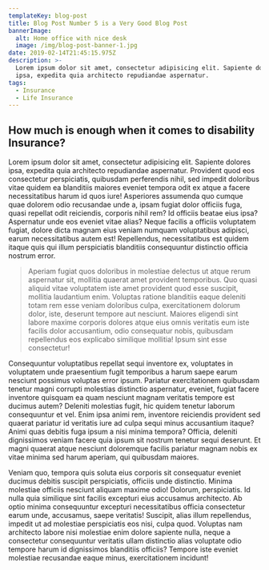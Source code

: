 ```yaml
---
templateKey: blog-post
title: Blog Post Number 5 is a Very Good Blog Post
bannerImage:
  alt: Home office with nice desk
  image: /img/blog-post-banner-1.jpg
date: 2019-02-14T21:45:15.975Z
description: >-
  Lorem ipsum dolor sit amet, consectetur adipisicing elit. Sapiente dolores
  ipsa, expedita quia architecto repudiandae aspernatur.
tags:
  - Insurance
  - Life Insurance
---
```

## How much is enough when it comes to disability Insurance?

Lorem ipsum dolor sit amet, consectetur adipisicing elit. Sapiente dolores ipsa, expedita quia architecto repudiandae aspernatur. Provident quod eos consectetur perspiciatis, quibusdam perferendis nihil, sed impedit doloribus vitae quidem ea blanditiis maiores eveniet tempora odit ex atque a facere necessitatibus harum id quos iure! Asperiores assumenda quo cumque quae dolorem odio recusandae unde a, ipsam fugiat dolor officiis fuga, quasi repellat odit reiciendis, corporis nihil rem? Id officiis beatae eius ipsa? Aspernatur unde eos eveniet vitae alias? Neque facilis a officiis voluptatem fugiat, dolore dicta magnam eius veniam numquam voluptatibus adipisci, earum necessitatibus autem est! Repellendus, necessitatibus est quidem itaque quis qui illum perspiciatis blanditiis consequuntur distinctio officia nostrum error.

> Aperiam fugiat quos doloribus in molestiae delectus ut atque rerum aspernatur sit, mollitia quaerat amet provident temporibus. Quo quasi aliquid vitae voluptatem iste amet provident quod esse suscipit, mollitia laudantium enim. Voluptas ratione blanditiis eaque deleniti totam rem esse veniam doloribus culpa, exercitationem dolorum dolor, iste, deserunt tempore aut nesciunt. Maiores eligendi sint labore maxime corporis dolores atque eius omnis veritatis eum iste facilis dolor accusantium, odio consequatur nobis, quibusdam repellendus eos explicabo similique mollitia! Ipsum sint esse consectetur!

Consequuntur voluptatibus repellat sequi inventore ex, voluptates in voluptatem unde praesentium fugit temporibus a harum saepe earum nesciunt possimus voluptas error ipsum. Pariatur exercitationem quibusdam tenetur magni corrupti molestias distinctio aspernatur, eveniet, fugiat facere inventore quisquam ea quam nesciunt magnam veritatis tempore est ducimus autem? Deleniti molestias fugit, hic quidem tenetur laborum consequuntur et vel. Enim ipsa animi rem, inventore reiciendis provident sed quaerat pariatur id veritatis iure ad culpa sequi minus accusantium itaque? Animi quas debitis fuga ipsum a nisi minima tempora? Officia, deleniti dignissimos veniam facere quia ipsum sit nostrum tenetur sequi deserunt. Et magni quaerat atque nesciunt doloremque facilis pariatur magnam nobis ex vitae minima sed harum aperiam, qui quibusdam maiores.

Veniam quo, tempora quis soluta eius corporis sit consequatur eveniet ducimus debitis suscipit perspiciatis, officiis unde distinctio. Minima molestiae officiis nesciunt aliquam maxime odio! Dolorum, perspiciatis. Id nulla quia similique sint facilis excepturi eius accusamus architecto. Ab optio minima consequuntur excepturi necessitatibus officia consectetur earum unde, accusamus, saepe veritatis! Suscipit, alias illum repellendus, impedit ut ad molestiae perspiciatis eos nisi, culpa quod. Voluptas nam architecto labore nisi molestiae enim dolore sapiente nulla, neque a consectetur consequuntur veritatis ullam distinctio alias voluptate odio tempore harum id dignissimos blanditiis officiis? Tempore iste eveniet molestiae recusandae eaque minus, exercitationem incidunt!
